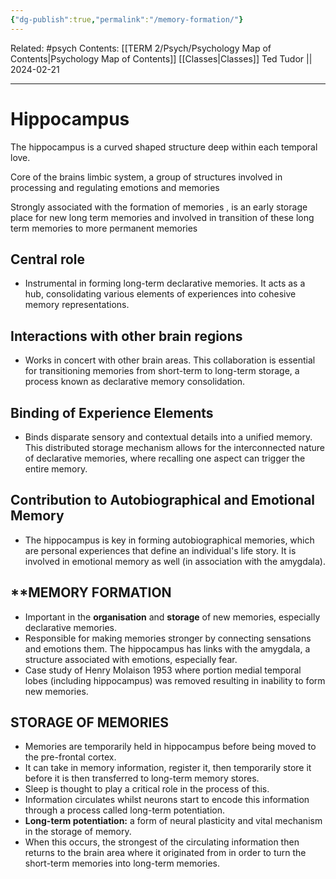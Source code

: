 ```yaml
---
{"dg-publish":true,"permalink":"/memory-formation/"}
---
```


Related: #psych
Contents: [[TERM 2/Psych/Psychology Map of Contents\|Psychology Map of Contents]]
[[Classes\|Classes]]
Ted Tudor || 2024-02-21
***
# Hippocampus 
The hippocampus is a curved shaped structure deep within each temporal love. 

Core of the brains limbic system, a group of structures involved in processing and regulating emotions and memories 

Strongly associated with the formation of memories , is an early storage place for new long term memories and involved in transition of these long term memories to more permanent memories

## Central role 
- Instrumental in forming long-term declarative memories. It acts as a hub, consolidating various elements of experiences into cohesive memory representations.
## Interactions with other brain regions 
- Works in concert with other brain areas. This collaboration is essential for transitioning memories from short-term to long-term storage, a process known as declarative memory consolidation.
## Binding of Experience Elements
- Binds disparate sensory and contextual details into a unified memory. This distributed storage mechanism allows for the interconnected nature of declarative memories, where recalling one aspect can trigger the entire memory.
## Contribution to Autobiographical and Emotional Memory
- The hippocampus is key in forming autobiographical memories, which are personal experiences that define an individual's life story. It is involved in emotional memory as well (in association with the amygdala).
## **MEMORY FORMATION

- Important in the **organisation** and **storage** of new memories, especially declarative memories.
- Responsible for making memories stronger by connecting sensations and emotions them. The hippocampus has links with the amygdala, a structure associated with emotions, especially fear.
- Case study of Henry Molaison 1953 where portion medial temporal lobes (including hippocampus) was removed resulting in inability to form new memories.
    

## **STORAGE OF MEMORIES**

- Memories are temporarily held in hippocampus before being moved to the pre-frontal cortex. 
- It can take in memory information, register it, then temporarily store it before it is then transferred to long-term memory stores.
- Sleep is thought to play a critical role in the process of this.
- Information circulates whilst neurons start to encode this information through a process called long-term potentiation.
- **Long-term potentiation:** a form of neural plasticity and vital mechanism in the storage of memory.
- When this occurs, the strongest of the circulating information then returns to the brain area where it originated from in order to turn the short-term memories into long-term memories.